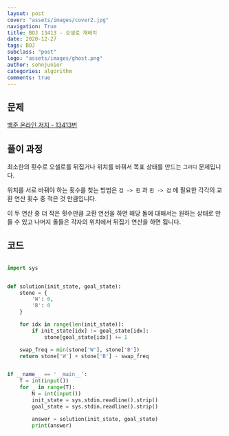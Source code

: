 ```yaml
---
layout: post
cover: "assets/images/cover2.jpg"
navigation: True
title: BOJ 13413 - 오셀로 재배치
date: 2020-12-27
tags: BOJ
subclass: "post"
logo: "assets/images/ghost.png"
author: sohnjunior
categories: algorithm
comments: true
---
```


## 문제

[백준 온라인 저지 - 13413번](https://www.acmicpc.net/problem/13413)

## 풀이 과정

최소한의 횟수로 오셀로를 뒤집거나 위치를 바꿔서 목표 상태를 만드는 `그리디` 문제입니다.

위치를 서로 바꿔야 하는 횟수를 찾는 방법은 `검 -> 흰` 과 `흰 -> 검` 에 필요한 각각의 교환 연산 횟수 중 적은 것 만큼입니다.

이 두 연산 중 더 작은 횟수만큼 교환 연선을 하면 해당 돌에 대해서는 원하는 상태로 만들 수 있고 나머지 돌들은 각자의 위치에서 뒤집기 연산을 하면 됩니다.

## 코드

```python

import sys


def solution(init_state, goal_state):
    stone = {
        'W': 0,
        'B': 0
    }

    for idx in range(len(init_state)):
        if init_state[idx] != goal_state[idx]:
            stone[goal_state[idx]] += 1

    swap_freq = min(stone['W'], stone['B'])
    return stone['W'] + stone['B'] - swap_freq


if __name__ == '__main__':
    T = int(input())
    for _ in range(T):
        N = int(input())
        init_state = sys.stdin.readline().strip()
        goal_state = sys.stdin.readline().strip()

        answer = solution(init_state, goal_state)
        print(answer)

```
